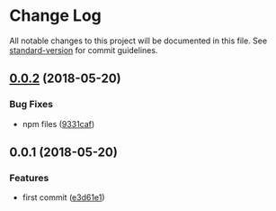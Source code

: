 # Change Log

All notable changes to this project will be documented in this file. See [standard-version](https://github.com/conventional-changelog/standard-version) for commit guidelines.

<a name="0.0.2"></a>
## [0.0.2](https://github.com/fjc0k/ant-design-icons/compare/v0.0.1...v0.0.2) (2018-05-20)


### Bug Fixes

* npm files ([9331caf](https://github.com/fjc0k/ant-design-icons/commit/9331caf))



<a name="0.0.1"></a>
## 0.0.1 (2018-05-20)


### Features

* first commit ([e3d61e1](https://github.com/fjc0k/ant-design-icons/commit/e3d61e1))
